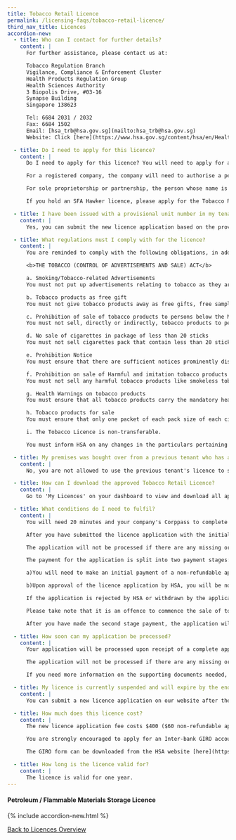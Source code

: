```yaml
---
title: Tobacco Retail Licence
permalink: /licensing-faqs/tobacco-retail-licence/
third_nav_title: Licences
accordion-new:   
  - title: Who can I contact for further details?
    content: |
      For further assistance, please contact us at:

      Tobacco Regulation Branch
      Vigilance, Compliance & Enforcement Cluster
      Health Products Regulation Group
      Health Sciences Authority
      3 Biopolis Drive, #03-16
      Synapse Building
      Singapore 138623

      Tel: 6684 2031 / 2032
      Fax: 6684 1502
      Email: [hsa_trb@hsa.gov.sg](mailto:hsa_trb@hsa.gov.sg)
      Website: Click [here](https://www.hsa.gov.sg/content/hsa/en/Health_Products_Regulation/Tobacco_Control/Overview/Tobacco_Licences_Eligibility_Criteria/Tobacco_Retail_Licences.html){:target="_blank"}.

  - title: Do I need to apply for this licence?
    content: |
      Do I need to apply for this licence? You will need to apply for a Tobacco Retail Licence if you intend to sell tobacco products by retail at a physical outlet. The Tobacco Retail Licence issued is specific to only one physical outlet. If you are operating more than one outlet, you will need to submit a separate application for each one.

      For a registered company, the company will need to authorise a person in managerial position to apply for the licence on its behalf via Corppass.

      For sole proprietorship or partnership, the person whose name is registered with Accounting & Corporate Regulatory Authority (ACRA), will need to apply for the Tobacco Retail Licence under his/her name via Corppass.

      If you hold an SFA Hawker licence, please apply for the Tobacco Retail Licence via our Self-Service feature under your name with [Singpass](https://licence1.business.gov.sg/licence1/authentication/mainLogin.action){:target="_blank"}.

  - title: I have been issued with a provisional unit number in my tenancy agreement and the number can only be confirmed at a later date. Can I submit my new licence application based on the provisional unit number?
    content: |
      Yes, you can submit the new licence application based on the provisional unit number. Upon confirmation of the updated unit number, you will need to contact us via email and we will advise you accordingly.

  - title: What regulations must I comply with for the licence?
    content: |
      You are reminded to comply with the following obligations, in addition to the specified licence conditions. Upon conviction for non-compliance, offenders can be punished with imprisonment and/or fine. Offenders may also have their licenses suspended or revoked.

      <b>THE TOBACCO (CONTROL OF ADVERTISEMENTS AND SALE) ACT</b>

      a. Smoking/Tobacco-related Advertisements
      You must not put up advertisements relating to tobacco as they are prohibited.

      b. Tobacco products as free gift
      You must not give tobacco products away as free gifts, free samples or as prizes. Also, the tobacco products cannot be sold with other products as free gifts, or in conjunction with any other goods or services.The Shopper loyalty programmes that involves tobacco products are also prohibited.

      c. Prohibition of sale of tobacco products to persons below the MLA
      You must not sell, directly or indirectly, tobacco products to persons below the MLA. You are responsible for your employees and must ensure that they comply with this prohibition.

      d. No sale of cigarettes in package of less than 20 sticks
      You must not sell cigarettes pack that contain less than 20 sticks in Singapore.

      e. Prohibition Notice
      You must ensure that there are sufficient notices prominently displayed.in the outlet to inform the public that the sale of tobacco products to persons below the MLA is prohibited.

      f. Prohibition on sale of Harmful and imitation tobacco products
      You must not sell any harmful tobacco products like smokeless tobacco, or any tobacco products that contain nicotine and tar above the yield limit of 1.0mg and 10.0mg respectively and imitation tobacco products like [electronic vaporisers] (https://www.hsa.gov.sg/content/hsa/en/Health_Products_Regulation/Tobacco_Control/Overview/Tobacco_Legislation/Prohibition_on_Certain_Products.html){:target="_blank"} at the outlet.

      g. Health Warnings on tobacco products
      You must ensure that all tobacco products carry the mandatory health-warning labels.

      h. Tobacco products for sale
      You must ensure that only one packet of each pack size of each cigarette brand is allowed to be displayed in the tobacco storage unit whenever it is exposed to customers or members of the public during re-stocking or tobacco sales transactions(with exception of duty-free and specialist tobacconist businesses)

      i. The Tobacco Licence is non-transferable.

      You must inform HSA on any changes in the particulars pertaining to the licence/application not later than three days after the changes have been effected.         

  - title: My premises was bought over from a previous tenant who has a valid Tobacco Retail Licence. Can I use the licence while waiting for approval of my new licence application?
    content: |
      No, you are not allowed to use the previous tenant's licence to sell tobacco products. Licences are not transferable between two companies.  

  - title: How can I download the approved Tobacco Retail Licence?
    content: |
      Go to 'My Licences' on your dashboard to view and download all approved licences.You can obtain the licence number from our [HSA website](http://eservice.hsa.gov.sg/prism/common/enquirepublic/SearchTRURetail.do?action=load){:target="_blank"}.

  - title: What conditions do I need to fulfil?
    content: |
      You will need 20 minutes and your company's Corppass to complete the online licence application.

      After you have submitted the licence application with the initial application fee payment, HSA will process the licence application upon receipt of a complete application with all the relevant supporting documents submitted. Do take note that HSA may request for additional documents to review the licence application.

      The application will not be processed if there are any missing or incomplete documents or lack of payment.

      The payment for the application is split into two payment stages:

      a)You will need to make an initial payment of a non-refundable application fee of $60 during the submission of the licence application on our website.

      b)Upon approval of the licence application by HSA, you will be notified via email to make the second stage payment of $340 licence fee within a one-month period from the notification date or else the application will lapse.

      If the application is rejected by HSA or withdrawn by the applicant, there will be no refund for the collected application fee.

      Please take note that it is an offence to commence the sale of tobacco products while the application is being processed by HSA. You are only allowed to engage in the retail sales of the tobacco products after the Tobacco Retail licence number is issued.

      After you have made the second stage payment, the application will be approved and the electronic copy of the licence can be downloaded from our website. There will be no issue of a hardcopy licence.   

  - title: How soon can my application be processed?
    content: |
      Your application will be processed upon receipt of a complete application with all the relevant supporting documents submitted to HSA, including payment of the $60 non-refundable application fees.

      The application will not be processed if there are any missing or incomplete documents or lack of payment. Do take note that HSA may request for additional documents to review the licence application.

      If you need more information on the supporting documents needed, please refer to the [HSA website](http://eservice.hsa.gov.sg/prism/common/enquirepublic/SearchTRURetail.do?action=load){:target="_blank"}.  

  - title: My licence is currently suspended and will expire by the end of the suspension period. When can I apply for a new licence?
    content: |
      You can submit a new licence application on our website after the suspension period has ended.    

  - title: How much does this licence cost?
    content: |
      The new licence application fee costs $400 ($60 non-refundable application fee and $340 licence fee).

      You are strongly encouraged to apply for an Inter-bank GIRO account for subsequent renewal payments.

      The GIRO form can be downloaded from the HSA website [here](https://www.hsa.gov.sg/content/dam/HSA/e-Services/Form%20for%20Inter-bank%20GIRO%20Application.pdf){:target="_blank"}. Do take note that GoBusiness Licensing only accepts credit card payment.

  - title: How long is the licence valid for?
    content: |
      The licence is valid for one year.                                        
---
```


#### Petroleum / Flammable Materials Storage Licence
{% include accordion-new.html %}

[Back to Licences Overview](/licences/)
